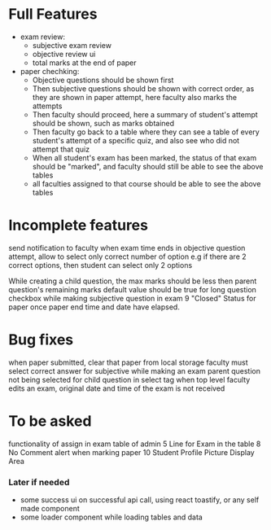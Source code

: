 # Full Features
- exam review:
  -  subjective exam review
  -  objective review ui
  -  total marks at the end of paper
- paper chechking:
  - Objective questions should be shown first
  - Then subjective questions should be shown with correct order, as they are shown in paper attempt, here faculty also marks the attempts
  - Then faculty should proceed, here a summary of student's attempt should be shown, such as marks obtained 
  - Then faculty go back to a table where they can see a table of every student's attempt of a specific quiz, and also see who did not attempt that quiz
  - When all student's exam has been marked, the status of that exam should be "marked", and faculty should still be able to see the above tables
  - all faculties assigned to that course should be able to see the above tables
# Incomplete features
send notification to faculty when exam time ends
in objective question attempt, allow to select only correct number of option e.g if there are 2 correct options, then student can select only 2 options
<!--done while registering a student admin should also be able to enroll student in a course  -->
While creating a child question, the max marks should be less then parent question's remaining marks
default value should be true for long question checkbox while making subjective question in exam
9 "Closed" Status for paper once paper end time and date have elapsed.
# Bug fixes
when paper submitted, clear that paper from local storage
faculty must select correct answer for subjective while making an exam
parent question not being selected for child question in select tag
when top level faculty edits an exam, original date and time of the exam is not received
# To be asked
functionality of assign in exam table of admin
5 Line for Exam in the table
8 No Comment alert when marking paper
10 Student Profile Picture Display Area

### Later if needed
- some success ui on successful api call, using react toastify, or any self made component
- some loader component while loading tables and data